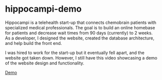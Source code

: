 # hippocampi-demo
Hippocampi is a telehealth start-up that connects chemobrain patients with specialized medical professionals. The goal is to build an online homebase for patients and decrease wait times from 90 days (currently) to 2 weeks. As a developer, I designed the website, created the database architecture, and help build the front end.

I was hired to work for the start-up but it eventually fell apart, and the website got taken down. However, I still have this video showcasing a demo of the website design and functionality.

[Demo](https://drive.google.com/file/d/1Uyf6KkV7E0L-_7xLIcOVR8wCQOGwS2Op/view?usp=sharing)
